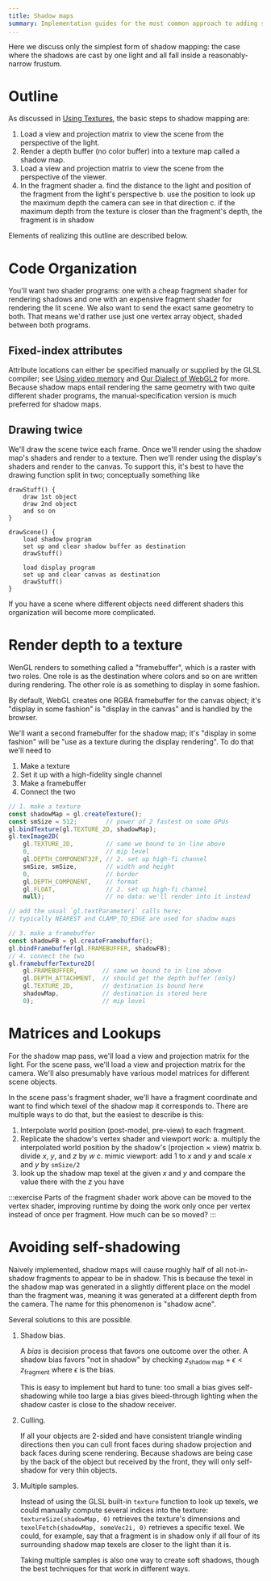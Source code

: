 ```yaml
---
title: Shadow maps
summary: Implementation guides for the most common approach to adding shadows to interactive graphics.
...
```



Here we discuss only the simplest form of shadow mapping:
the case where the shadows are cast by one light
and all fall inside a reasonably-narrow frustum.

# Outline

As discussed in [Using Textures](textures2.html),
the basic steps to shadow mapping are:

1. Load a view and projection matrix to view the scene from the perspective of the light.
2. Render a depth buffer (no color buffer) into a texture map called a shadow map.
3. Load a view and projection matrix to view the scene from the perspective of the viewer.
4. In the fragment shader
    a. find the distance to the light and position of the fragment from the light's perspective
    b. use the position to look up the maximum depth the camera can see in that direction
    c. if the maximum depth from the texture is closer than the fragment's depth, the fragment is in shadow

Elements of realizing this outline are described below.

# Code Organization

You'll want two shader programs:
one with a cheap fragment shader for rendering shadows
and one with an expensive fragment shader for rendering the lit scene.
We also want to send the exact same geometry to both.
That means we'd rather use just one vertex array object, shaded between both programs.

## Fixed-index attributes

Attribute locations can either be specified manually or supplied by the GLSL compiler;
see [Using video memory](buffers.html) and [Our Dialect of WebGL2](dialect.html) for more.
Because shadow maps entail rendering the same geometry with two quite different shader programs, the manual-specification version is much preferred for shadow maps.

## Drawing twice

We'll draw the scene twice each frame.
Once we'll render using the shadow map's shaders and render to a texture.
Then we'll render using the display's shaders and render to the canvas.
To support this, it's best to have the drawing function split in two;
conceptually something like

    drawStuff() {
        draw 1st object
        draw 2nd object
        and so on
    }
    
    drawScene() {
        load shadow program
        set up and clear shadow buffer as destination
        drawStuff()
        
        load display program
        set up and clear canvas as destination
        drawStuff()
    }

If you have a scene where different objects need different shaders this organization will become more complicated.

# Render depth to a texture

WenGL renders to something called a "framebuffer",
which is a raster with two roles.
One role is as the destination where colors and so on are written during rendering.
The other role is as something to display in some fashion.

By default, WebGL creates one RGBA framebuffer for the canvas object;
it's "display in some fashion" is "display in the canvas" and is handled by the browser.

We'll want a second framebuffer for the shadow map;
it's "display in some fashion" will be "use as a texture during the display rendering".
To do that we'll need to

1. Make a texture
2. Set it up with a high-fidelity single channel
3. Make a framebuffer
4. Connect the two

```js
// 1. make a texture
const shadowMap = gl.createTexture();
const smSize = 512;        // power of 2 fastest on some GPUs
gl.bindTexture(gl.TEXTURE_2D, shadowMap);
gl.texImage2D(
    gl.TEXTURE_2D,         // same we bound to in line above
    0,                     // mip level
    gl.DEPTH_COMPONENT32F, // 2. set up high-fi channel
    smSize, smSize,        // width and height
    0,                     // border
    gl.DEPTH_COMPONENT,    // format
    gl.FLOAT,              // 2. set up high-fi channel
    null);                 // no data: we'll render into it instead

// add the usual `gl.textParameteri` calls here;
// typically NEAREST and CLAMP_TO_EDGE are used for shadow maps

// 3. make a framebuffer
const shadowFB = gl.createFramebuffer();
gl.bindFramebuffer(gl.FRAMEBUFFER, shadowFB);
// 4. connect the two
gl.framebufferTexture2D(
    gl.FRAMEBUFFER,       // same we bound to in line above
    gl.DEPTH_ATTACHMENT,  // should get the depth buffer (only)
    gl.TEXTURE_2D,        // destination is bound here
    shadowMap,            // destination is stored here
    0);                   // mip level
```

# Matrices and Lookups

For the shadow map pass, we'll load a view and projection matrix for the light.
For the scene pass, we'll load a view and projection matrix for the camera.
We'll also presumably have various model matrices for different scene objects.

In the scene pass's fragment shader, we'll have a fragment coordinate
and want to find which texel of the shadow map it corresponds to.
There are multiple ways to do that, but the easiest to describe is this:

1. Interpolate world position (post-model, pre-view) to each fragment.
2. Replicate the shadow's vertex shader and viewport work:
    a. multiply the interpolated world position by the shadow's (projection × view) matrix
    b. divide $x$, $y$, and $z$ by $w$
    c. mimic viewport: add 1 to $x$ and $y$ and scale $x$ and $y$ by `smSize/2`
3. look up the shadow map texel at the given $x$ and $y$ and compare the value there with the $z$ you have

:::exercise
Parts of the fragment shader work above can be moved to the vertex shader, improving runtime by doing the work only once per vertex instead of once per fragment.
How much can be so moved?
:::


# Avoiding self-shadowing

Naively implemented, shadow maps will cause roughly half of all not-in-shadow fragments to appear to be in shadow.
This is because the texel in the shadow map was generated in a slightly different place on the model than the fragment was, meaning it was generated at a different depth from the camera.
The name for this phenomenon is "shadow acne".

Several solutions to this are possible.

1. Shadow bias.

    A *bias* is decision process that favors one outcome over the other.
    A shadow bias favors "not in shadow" by checking $z_{\text{shadow map}} + \epsilon < z_{\text{fragment}}$ where $\epsilon$ is the bias.
    
    This is easy to implement but hard to tune:
    too small a bias gives self-shadowing
    while too large a bias gives bleed-through lighting when the shadow caster is close to the shadow receiver.

2. Culling.

    If all your objects are 2-sided and have consistent triangle winding directions
    then you can cull front faces during shadow projection
    and back faces during scene rendering.
    Because shadows are being case by the back of the object
    but received by the front, they will only self-shadow for very thin objects.

3. Multiple samples.
    
    Instead of using the GLSL built-in `texture` function to look up texels,
    we could manually compute several indices into the texture:
    `textureSize(shadowMap, 0)` retrieves the texture's dimensions
    and `texelFetch(shadowMap, someVec2i, 0)` retrieves a specific texel.
    We could, for example, say that a fragment is in shadow
    only if all four of its surrounding shadow map texels are closer to the light than it is.
    
    Taking multiple samples is also one way to create soft shadows,
    though the best techniques for that work in different ways.
